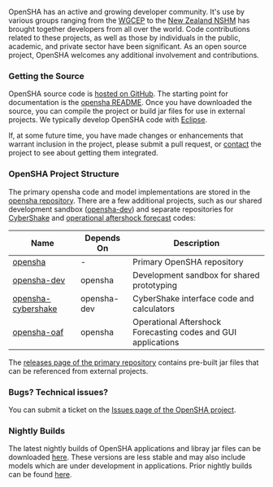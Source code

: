 OpenSHA has an active and growing developer community. It's use by various groups ranging from the [WGCEP](https://www.wgcep.org) to the [New Zealand NSHM](https://www.gns.cri.nz/Home/Our-Science/Natural-Hazards-and-Risks/Earthquakes/National-Seismic-Hazard-Model-Programme) has brought together developers from all over the world. Code contributions related to these projects, as well as those by individuals in the public, academic, and private sector have been significant. As an open source project, OpenSHA welcomes any additional involvement and contributions.

### Getting the Source

OpenSHA source code is [hosted on GitHub](https://github.com/opensha/). The starting point for documentation is the [opensha README](https://github.com/opensha/opensha#opensha). Once you have downloaded the source, you can compile the project or build jar files for use in external projects. We typically develop OpenSHA code with [Eclipse](https://www.eclipse.org).

If, at some future time, you have made changes or enhancements that warrant inclusion in the project, please submit a pull request, or [contact](Home#contact-us) the project to see about getting them integrated.

### OpenSHA Project Structure

The primary opensha code and model implementations are stored in the [opensha repository](https://github.com/opensha/opensha). There are a few additional projects, such as our shared development sandbox ([opensha-dev](https://github.com/opensha/opensha-dev)) and separate repositories for [CyberShake](https://github.com/opensha/opensha-cybershake) and [operational aftershock forecast](https://github.com/opensha/opensha-oaf) codes:

| Name       | Depends On | Description                                      |
|------------|------------|--------------------------------------------------|
| [opensha](https://github.com/opensha/opensha)    | - | Primary OpenSHA repository |
| [opensha-dev](https://github.com/opensha/opensha-dev)        | opensha | Development sandbox for shared prototyping |
| [opensha-cybershake](https://github.com/opensha/opensha-cybershake) | opensha-dev | CyberShake interface code and calculators |
| [opensha-oaf](https://github.com/opensha/opensha-cybershake) | opensha | Operational Aftershock Forecasting codes and GUI applications |

The [releases page of the primary repository](https://github.com/opensha/opensha/releases) contains pre-built jar files that can be referenced from external projects.

### Bugs? Technical issues?

You can submit a ticket on the [Issues page of the OpenSHA project](https://github.com/opensha/opensha/issues).

### Nightly Builds

The latest nightly builds of OpenSHA applications and libray jar files can be downloaded [here](http://opensha.usc.edu/apps/opensha/nightlies/latest). These versions are less stable and may also include models which are under development in applications. Prior nightly builds can be found [here](http://opensha.usc.edu/apps/opensha/nightlies).